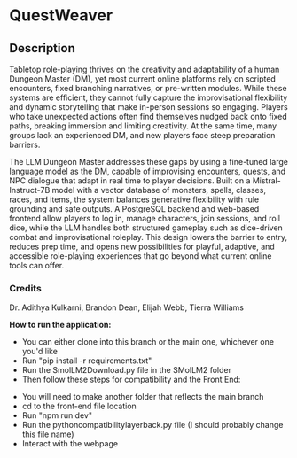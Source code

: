 # QuestWeaver

## Description
Tabletop role-playing thrives on the creativity and adaptability of a human Dungeon Master (DM), yet most current online platforms rely on scripted encounters, fixed branching narratives, or pre-written modules. While these systems are efficient, they cannot fully capture the improvisational flexibility and dynamic storytelling that make in-person sessions so engaging. Players who take unexpected actions often find themselves nudged back onto fixed paths, breaking immersion and limiting creativity. At the same time, many groups lack an experienced DM, and new players face steep preparation barriers.
 
The LLM Dungeon Master addresses these gaps by using a fine-tuned large language model as the DM, capable of improvising encounters, quests, and NPC dialogue that adapt in real time to player decisions. Built on a Mistral-Instruct-7B model with a vector database of monsters, spells, classes, races, and items, the system balances generative flexibility with rule grounding and safe outputs. A PostgreSQL backend and web-based frontend allow players to log in, manage characters, join sessions, and roll dice, while the LLM handles both structured gameplay such as dice-driven combat and improvisational roleplay. This design lowers the barrier to entry, reduces prep time, and opens new possibilities for playful, adaptive, and accessible role-playing experiences that go beyond what current online tools can offer.

### Credits
Dr. Adithya Kulkarni, Brandon Dean, Elijah Webb, Tierra Williams

**How to run the application:**

* You can either clone into this branch or the main one, whichever one you'd like
* Run "pip install -r requirements.txt"
* Run the SmolLM2Download.py file in the SMolLM2 folder
* Then follow these steps for compatibility and the Front End:
- You will need to make another folder that reflects the main branch
- cd to the front-end file location
- Run "npm run dev"
- Run the pythoncompatibilitylayerback.py file (I should probably change this file name)
- Interact with the webpage

